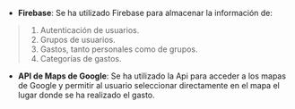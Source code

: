 * **Firebase**: Se ha utilizado Firebase para almacenar la información de:
> 1. Autenticación de usuarios.
> 2. Grupos de usuarios.
> 3. Gastos, tanto personales como de grupos.
> 4. Categorías de gastos.
* **API de Maps de Google**: Se ha utilizado la Api para acceder a los mapas de Google y permitir al usuario seleccionar directamente en el mapa el lugar donde se ha realizado el gasto.